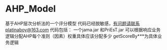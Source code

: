 # AHP_Model
基于AHP层次分析法的一个评分模型
代码已经脱敏感，有问题请联系platinaboy@163.com
代码包括：
  一个jama.jar 和PriEsT.jar
  可以根据响应业务逻辑分配AHP每个准则（因素）权重具体应该分配多少
  getScoreBy***为具体业务逻辑
